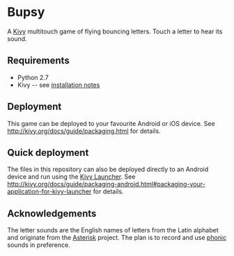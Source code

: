 # Bupsy

A [Kivy](http://kivy.org/) multitouch game of flying bouncing letters. Touch a letter to hear its sound.

## Requirements

* Python 2.7
* Kivy -- see [installation notes](http://kivy.org/docs/gettingstarted/installation.html)

## Deployment

This game can be deployed to your favourite Android or iOS device. See http://kivy.org/docs/guide/packaging.html for details.

## Quick deployment

The files in this repository can also be deployed directly to an Android device and run using the [Kivy Launcher](https://play.google.com/store/apps/details?id=org.kivy.pygame&hl=en). See http://kivy.org/docs/guide/packaging-android.html#packaging-your-application-for-kivy-launcher for details.

## Acknowledgements

The letter sounds are the English names of letters from the Latin alphabet and originate from the [Asterisk](http://www.asterisk.org) project. The plan is to record and use [phonic](http://en.wikipedia.org/wiki/Phonics) sounds in preference.
